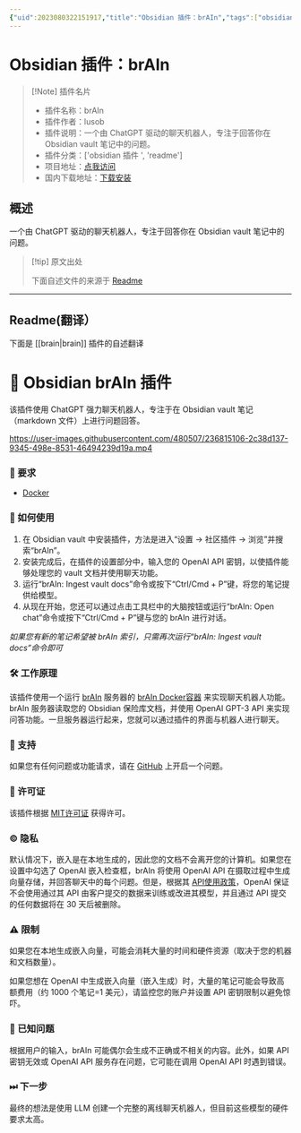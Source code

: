 ```yaml
---
{"uid":2023080322151917,"title":"Obsidian 插件：brAIn","tags":["obsidian插件","readme"],"description":"一个由ChatGPT驱动的聊天机器人，专注于回答你在Obsidian vault笔记中的问题。","author":"AI","type":"readme","draft":false,"editable":false,"modified":20230101000000,"dg-publish":true,"permalink":"/lake-of-knowledge/10-obsidian/obsidian/readme/brain-readme/","dgPassFrontmatter":true}
---
```



# Obsidian 插件：brAIn

> [!Note] 插件名片
> - 插件名称：brAIn
> - 插件作者：lusob
> - 插件说明：一个由 ChatGPT 驱动的聊天机器人，专注于回答你在 Obsidian vault 笔记中的问题。
> - 插件分类：['obsidian 插件 ', 'readme']
> - 项目地址：[点我访问](https://github.com/lusob/obsidian-brain)
> - 国内下载地址：[下载安装](https://pkmer.cn/products/plugin/pluginMarket/?brain)

## 概述

一个由 ChatGPT 驱动的聊天机器人，专注于回答你在 Obsidian vault 笔记中的问题。

> [!tip] 原文出处
>
>下面自述文件的来源于 [Readme](https://ghproxy.net/https://raw.githubusercontent.com/lusob/obsidian-brain/master/README.md)
>

---

## Readme(翻译）

下面是 [[brain\|brain]] 插件的自述翻译

# 🧠 Obsidian brAIn 插件

该插件使用 ChatGPT 强力聊天机器人，专注于在 Obsidian vault 笔记（markdown 文件）上进行问题回答。

<https://user-images.githubusercontent.com/480507/236815106-2c38d137-9345-498e-8531-46494239d19a.mp4>

### 🧰 要求

- [Docker](https://docs.docker.com/get-docker/)

### 📖 如何使用

1. 在 Obsidian vault 中安装插件，方法是进入“设置 -> 社区插件 -> 浏览”并搜索“brAIn”。
2. 安装完成后，在插件的设置部分中，输入您的 OpenAI API 密钥，以使插件能够处理您的 vault 文档并使用聊天功能。
3. 运行“brAIn: Ingest vault docs”命令或按下“Ctrl/Cmd + P”键，将您的笔记提供给模型。
4. 从现在开始，您还可以通过点击工具栏中的大脑按钮或运行“brAIn: Open chat”命令或按下“Ctrl/Cmd + P”键与您的 brAIn 进行对话。

*如果您有新的笔记希望被 brAIn 索引，只需再次运行“brAIn: Ingest vault docs”命令即可*

### 🛠 工作原理

该插件使用一个运行 [brAIn](https://github.com/lusob/brAIn) 服务器的 [brAIn Docker容器](https://hub.docker.com/repository/docker/lusob04/brain) 来实现聊天机器人功能。brAIn 服务器读取您的 Obsidian 保险库文档，并使用 OpenAI GPT-3 API 来实现问答功能。一旦服务器运行起来，您就可以通过插件的界面与机器人进行聊天。

### 💬 支持

如果您有任何问题或功能请求，请在 [GitHub](https://github.com/) 上开启一个问题。

### 📓 许可证

该插件根据 [MIT许可证](https://github.com/lusob/obsidian-brain/blob/main/LICENSE) 获得许可。

### © 隐私

默认情况下，嵌入是在本地生成的，因此您的文档不会离开您的计算机。如果您在设置中勾选了 OpenAI 嵌入检查框，brAIn 将使用 OpenAI API 在摄取过程中生成向量存储，并回答聊天中的每个问题。但是，根据其 [API使用政策](https://openai.com/policies/api-data-usage-policies)，OpenAI 保证不会使用通过其 API 由客户提交的数据来训练或改进其模型，并且通过 API 提交的任何数据将在 30 天后被删除。

### ⚠️ 限制

如果您在本地生成嵌入向量，可能会消耗大量的时间和硬件资源（取决于您的机器和文档数量）。

如果您想在 OpenAI 中生成嵌入向量（嵌入生成）时，大量的笔记可能会导致高额费用（约 1000 个笔记=1 美元），请监控您的账户并设置 API 密钥限制以避免惊吓。

### 🐞 已知问题

根据用户的输入，brAIn 可能偶尔会生成不正确或不相关的内容。此外，如果 API 密钥无效或 OpenAI API 服务存在问题，它可能在调用 OpenAI API 时遇到错误。

### ⏭ 下一步

最终的想法是使用 LLM 创建一个完整的离线聊天机器人，但目前这些模型的硬件要求太高。
